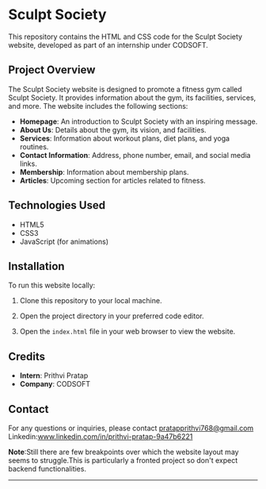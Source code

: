 
# Sculpt Society

This repository contains the HTML and CSS code for the Sculpt Society website, developed as part of an internship under CODSOFT.

## Project Overview

The Sculpt Society website is designed to promote a fitness gym called Sculpt Society. It provides information about the gym, its facilities, services, and more. The website includes the following sections:

- **Homepage**: An introduction to Sculpt Society with an inspiring message.
- **About Us**: Details about the gym, its vision, and facilities.
- **Services**: Information about workout plans, diet plans, and yoga routines.
- **Contact Information**: Address, phone number, email, and social media links.
- **Membership**: Information about membership plans.
- **Articles**: Upcoming section for articles related to fitness.

## Technologies Used

- HTML5
- CSS3
- JavaScript (for animations)

## Installation

To run this website locally:

1. Clone this repository to your local machine.

2. Open the project directory in your preferred code editor.

3. Open the `index.html` file in your web browser to view the website.


## Credits

- **Intern**: Prithvi Pratap
- **Company**: CODSOFT


## Contact

For any questions or inquiries, please contact pratapprithvi768@gmail.com
Linkedin:www.linkedin.com/in/prithvi-pratap-9a47b6221

**Note**:Still there are few breakpoints over which the website layout may seems to struggle.This is particularly a fronted project so don't expect backend functionalities.


---

